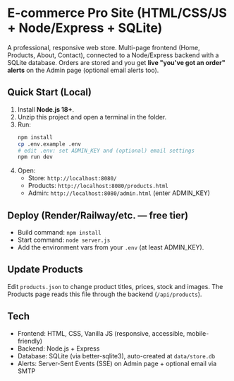 # E-commerce Pro Site (HTML/CSS/JS + Node/Express + SQLite)

A professional, responsive web store. Multi-page frontend (Home, Products, About, Contact), connected to a Node/Express backend with a SQLite database. Orders are stored and you get **live "you've got an order" alerts** on the Admin page (optional email alerts too).

## Quick Start (Local)
1. Install **Node.js 18+**.
2. Unzip this project and open a terminal in the folder.
3. Run:
   ```bash
   npm install
   cp .env.example .env
   # edit .env: set ADMIN_KEY and (optional) email settings
   npm run dev
   ```
4. Open:
   - Store: `http://localhost:8080/`
   - Products: `http://localhost:8080/products.html`
   - Admin: `http://localhost:8080/admin.html` (enter ADMIN_KEY)

## Deploy (Render/Railway/etc. — free tier)
- Build command: `npm install`
- Start command: `node server.js`
- Add the environment vars from your `.env` (at least ADMIN_KEY).

## Update Products
Edit `products.json` to change product titles, prices, stock and images. The Products page reads this file through the backend (`/api/products`).

## Tech
- Frontend: HTML, CSS, Vanilla JS (responsive, accessible, mobile-friendly)
- Backend: Node.js + Express
- Database: SQLite (via better-sqlite3), auto-created at `data/store.db`
- Alerts: Server-Sent Events (SSE) on Admin page + optional email via SMTP
